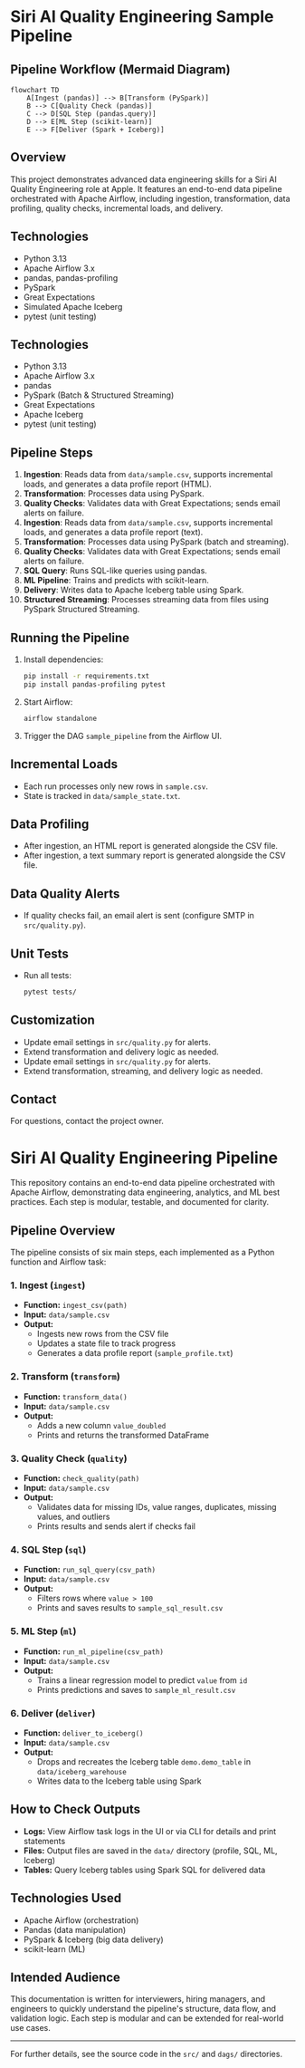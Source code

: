 # Siri AI Quality Engineering Sample Pipeline

## Pipeline Workflow (Mermaid Diagram)

```mermaid
flowchart TD
    A[Ingest (pandas)] --> B[Transform (PySpark)]
    B --> C[Quality Check (pandas)]
    C --> D[SQL Step (pandas.query)]
    D --> E[ML Step (scikit-learn)]
    E --> F[Deliver (Spark + Iceberg)]
```

## Overview
This project demonstrates advanced data engineering skills for a Siri AI Quality Engineering role at Apple. It features an end-to-end data pipeline orchestrated with Apache Airflow, including ingestion, transformation, data profiling, quality checks, incremental loads, and delivery.

## Technologies
- Python 3.13
- Apache Airflow 3.x
- pandas, pandas-profiling
- PySpark
- Great Expectations
- Simulated Apache Iceberg
- pytest (unit testing)
## Technologies
- Python 3.13
- Apache Airflow 3.x
- pandas
- PySpark (Batch & Structured Streaming)
- Great Expectations
- Apache Iceberg
- pytest (unit testing)

## Pipeline Steps
1. **Ingestion**: Reads data from `data/sample.csv`, supports incremental loads, and generates a data profile report (HTML).
2. **Transformation**: Processes data using PySpark.
3. **Quality Checks**: Validates data with Great Expectations; sends email alerts on failure.
4. **Ingestion**: Reads data from `data/sample.csv`, supports incremental loads, and generates a data profile report (text).
5. **Transformation**: Processes data using PySpark (batch and streaming).
6. **Quality Checks**: Validates data with Great Expectations; sends email alerts on failure.
7. **SQL Query**: Runs SQL-like queries using pandas.
8. **ML Pipeline**: Trains and predicts with scikit-learn.
9. **Delivery**: Writes data to Apache Iceberg table using Spark.
10. **Structured Streaming**: Processes streaming data from files using PySpark Structured Streaming.

## Running the Pipeline
1. Install dependencies:
   ```bash
   pip install -r requirements.txt
   pip install pandas-profiling pytest
   ```
2. Start Airflow:
   ```bash
   airflow standalone
   ```
3. Trigger the DAG `sample_pipeline` from the Airflow UI.

## Incremental Loads
- Each run processes only new rows in `sample.csv`.
- State is tracked in `data/sample_state.txt`.

## Data Profiling
- After ingestion, an HTML report is generated alongside the CSV file.
- After ingestion, a text summary report is generated alongside the CSV file.

## Data Quality Alerts
- If quality checks fail, an email alert is sent (configure SMTP in `src/quality.py`).

## Unit Tests
- Run all tests:
   ```bash
   pytest tests/
   ```

## Customization
- Update email settings in `src/quality.py` for alerts.
- Extend transformation and delivery logic as needed.
- Update email settings in `src/quality.py` for alerts.
- Extend transformation, streaming, and delivery logic as needed.

## Contact
For questions, contact the project owner.

# Siri AI Quality Engineering Pipeline

This repository contains an end-to-end data pipeline orchestrated with Apache Airflow, demonstrating data engineering, analytics, and ML best practices. Each step is modular, testable, and documented for clarity.

## Pipeline Overview

The pipeline consists of six main steps, each implemented as a Python function and Airflow task:

### 1. Ingest (`ingest`)
- **Function:** `ingest_csv(path)`
- **Input:** `data/sample.csv`
- **Output:**
  - Ingests new rows from the CSV file
  - Updates a state file to track progress
  - Generates a data profile report (`sample_profile.txt`)

### 2. Transform (`transform`)
- **Function:** `transform_data()`
- **Input:** `data/sample.csv`
- **Output:**
  - Adds a new column `value_doubled`
  - Prints and returns the transformed DataFrame

### 3. Quality Check (`quality`)
- **Function:** `check_quality(path)`
- **Input:** `data/sample.csv`
- **Output:**
  - Validates data for missing IDs, value ranges, duplicates, missing values, and outliers
  - Prints results and sends alert if checks fail

### 4. SQL Step (`sql`)
- **Function:** `run_sql_query(csv_path)`
- **Input:** `data/sample.csv`
- **Output:**
  - Filters rows where `value > 100`
  - Prints and saves results to `sample_sql_result.csv`

### 5. ML Step (`ml`)
- **Function:** `run_ml_pipeline(csv_path)`
- **Input:** `data/sample.csv`
- **Output:**
  - Trains a linear regression model to predict `value` from `id`
  - Prints predictions and saves to `sample_ml_result.csv`

### 6. Deliver (`deliver`)
- **Function:** `deliver_to_iceberg()`
- **Input:** `data/sample.csv`
- **Output:**
  - Drops and recreates the Iceberg table `demo.demo_table` in `data/iceberg_warehouse`
  - Writes data to the Iceberg table using Spark

## How to Check Outputs
- **Logs:** View Airflow task logs in the UI or via CLI for details and print statements
- **Files:** Output files are saved in the `data/` directory (profile, SQL, ML, Iceberg)
- **Tables:** Query Iceberg tables using Spark SQL for delivered data

## Technologies Used
- Apache Airflow (orchestration)
- Pandas (data manipulation)
- PySpark & Iceberg (big data delivery)
- scikit-learn (ML)

## Intended Audience
This documentation is written for interviewers, hiring managers, and engineers to quickly understand the pipeline's structure, data flow, and validation logic. Each step is modular and can be extended for real-world use cases.

---

For further details, see the source code in the `src/` and `dags/` directories.

